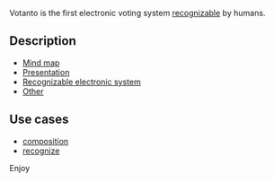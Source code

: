Votanto is the first electronic voting system [recognizable](http://www.slideshare.net/salvatorelionetti/1-recognizable-system-42069620) by humans.

## Description
* [Mind map](https://github.com/salvatorelionetti/votanto/raw/master/doc/vym/png/Recognizable%20electronic%20system.png)
* [Presentation](https://github.com/salvatorelionetti/votanto/raw/master/doc/vym/odp/Recognizable%20electronic%20system.pdf)
* [Recognizable electronic system](http://www.slideshare.net/salvatorelionetti/1-recognizable-system-42069620)
* [Other](http://www.slideshare.net/salvatorelionetti/2-votanto)

## Use cases
* [composition](http://www.slideshare.net/salvatorelionetti/3-composition)
* [recognize](http://www.slideshare.net/salvatorelionetti/4-recognize)

Enjoy
